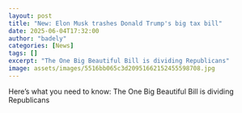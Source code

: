 ```yaml
---
layout: post
title: "New: Elon Musk trashes Donald Trump's big tax bill"
date: 2025-06-04T17:32:00
author: "badely"
categories: [News]
tags: []
excerpt: "The One Big Beautiful Bill is dividing Republicans"
image: assets/images/5516bb065c3d20951662152455598708.jpg
---
```


Here’s what you need to know: The One Big Beautiful Bill is dividing Republicans

